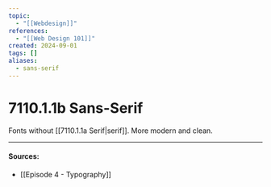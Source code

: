 ```yaml
---
topic:
  - "[[Webdesign]]"
references:
  - "[[Web Design 101]]"
created: 2024-09-01
tags: []
aliases:
  - sans-serif
---
```

# 7110.1.1b Sans-Serif

Fonts without [[7110.1.1a Serif|serif]].
More modern and clean.


___
#### Sources:
- [[Episode 4 - Typography]]